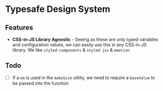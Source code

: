 # Typesafe Design System

## Features

- **CSS-in-JS Library Agnostic** - Seeing as these are only typed variables and configuration values, we can easily use this in any CSS-in-JS library. We like `styled-components` & `styled-jsx` & `emotion`

## Todo

- [ ] If a `em` is used in the `makeSize` utility, we need to require a `baseValue` to be passed into the function
